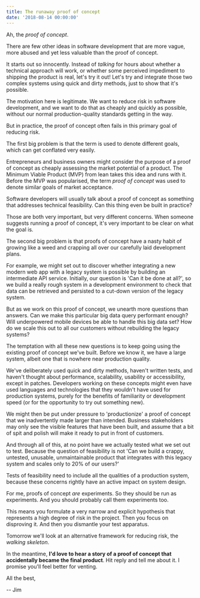 ```yaml
---
title: The runaway proof of concept 
date: '2018-08-14 00:00:00'
---
```


Ah, the _proof of concept_.

There are few other ideas in software development that are more vague, more abused and yet less valuable than the proof of concept.

It starts out so innocently. Instead of _talking_ for hours about whether a technical approach will work, or whether some perceived impediment to shipping the product is real, let's try it out! Let's try and integrate those two complex systems using quick and dirty methods, just to show that it's possible.

The motivation here is legitimate. We want to reduce risk in software development, and we want to do that as cheaply and quickly as possible, without our normal production-quality standards getting in the way.

But in practice, the proof of concept often fails in this primary goal of reducing risk.

The first big problem is that the term is used to denote different goals, which can get conflated very easily.

Entrepreneurs and business owners might consider the purpose of a proof of concept as cheaply assessing the market potential of a product. The Minimum Viable Product (MVP) from lean takes this idea and runs with it. Before the MVP was popularised, the term _proof of concept_ was used to denote similar goals of market acceptance.

Software developers will usually talk about a proof of concept as something that addresses technical feasibility. Can this thing even be built in practice?

Those are both very important, but very different concerns. When someone suggests running a proof of concept, it's very important to be clear on what the goal is.

The second big problem is that proofs of concept have a nasty habit of growing like a weed and crapping all over our carefully laid development plans.

For example, we might set out to discover whether integrating a new modern web app with a legacy system is possible by building an intermediate API service. Initially, our question is 'Can it be done at all?', so we build a really rough system in a development environment to check that data can be retrieved and persisted to a cut-down version of the legacy system. 

But as we work on this proof of concept, we unearth more questions than answers. Can we make this particular big data query performant enough? Will underpowered mobile devices be able to handle this big data set? How do we scale this out to all our customers without rebuilding the legacy systems?

The temptation with all these new questions is to keep going using the existing proof of concept we've built. Before we know it, we have a large system, albeit one that is nowhere near production quality. 

We've deliberately used quick and dirty methods, haven't written tests, and haven't thought about performance, scalability, usability or accessibility, except in patches. Developers working on these concepts might even have used languages and technologies that they wouldn't have used for production systems, purely for the benefits of familiarity or development speed (or for the opportunity to try out something new).

We might then be put under pressure to 'productionize' a proof of concept that we inadvertently made larger than intended. Business stakeholders may only see the visible features that have been built, and assume that a bit of spit and polish will make it ready to put in front of customers.

And through all of this, at no point have we actually tested what we set out to test. Because the question of feasibility is not 'Can we build a crappy, untested, unusable, unmaintainable product that integrates with this legacy system and scales only to 20% of our users?'

Tests of feasibility need to include all the qualities of a production system, because these concerns rightly have an active impact on system design.

For me, proofs of concept _are_ experiments. So they should be run as experiments. And you should probably call them experiments too.

This means you formulate a very narrow and explicit hypothesis that represents a high degree of risk in the project. Then you focus on disproving it. And then you dismantle your test apparatus.

Tomorrow we'll look at an alternative framework for reducing risk, the _walking skeleton_.

In the meantime, __I'd love to hear a story of a proof of concept that accidentally became the final product__. Hit reply and tell me about it. I promise you'll feel better for venting.

All the best,

-- Jim
